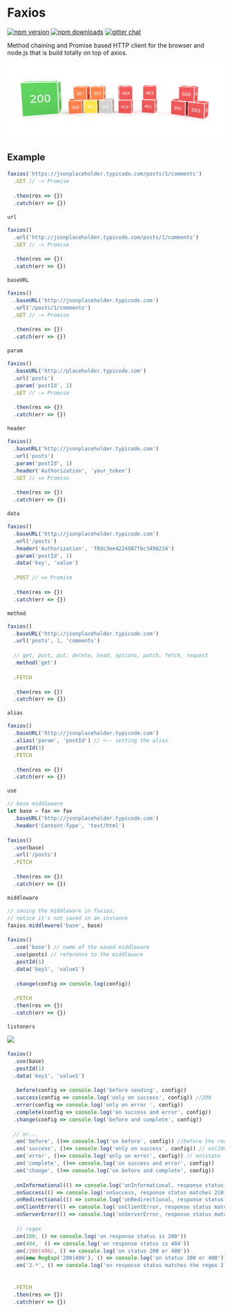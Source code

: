# Faxios

[![npm version](https://img.shields.io/npm/v/faxios.svg?style=flat-square)](https://www.npmjs.org/package/faxios)
[![npm downloads](https://img.shields.io/npm/dm/faxios.svg?style=flat-square)](http://npm-stat.com/charts.html?package=faxios)
[![gitter chat](https://img.shields.io/gitter/room/mzabriskie/faxios.svg?style=flat-square)](https://gitter.im/lsabbagh/faxios)

Method chaining and Promise based HTTP client for the browser and node.js that is build totally on top of axios.

![Drag Racing](https://github.com/lsabbagh/faxios/blob/master/docs/images/http-statuses-boxes.jpg?raw=true)


## Example

```js
faxios('https://jsonplaceholder.typicode.com/posts/1/comments')
  .GET // -> Promise

  .then(res => {})
  .catch(err => {})
```

`url`

```js
faxios()
  .url('http://jsonplaceholder.typicode.com/posts/1/comments')
  .GET // -> Promise

  .then(res => {})
  .catch(err => {})
```


`baseURL`

```js
faxios()
  .baseURL('http://jsonplaceholder.typicode.com')
  .url('/posts/1/comments')
  .GET // -> Promise

  .then(res => {})
  .catch(err => {})
```




`param`

```js
faxios()
  .baseURL('http://placeholder.typicode.com')
  .url('posts')
  .param('postId', 1)
  .GET // -> Promise

  .then(res => {})
  .catch(err => {})
```

`header`

```js
faxios()
  .baseURL('http://jsonplaceholder.typicode.com')
  .url('posts')
  .param('postId', 1)
  .header('Authorization', 'your_token')
  .GET // => Promise

  .then(res => {})
  .catch(err => {})
```



`data`

```js
faxios()
  .baseURL('http://jsonplaceholder.typicode.com')
  .url('/posts')
  .header('Authorization', 'f8dc3ee4224987fbc3498234')
  .param('postId', 1)
  .data('key', 'value')

  .POST // => Promise

  .then(res => {})
  .catch(err => {})
```

`method`

```js
faxios()
  .baseURL('http://jsonplaceholder.typicode.com')
  .url('posts', 1, 'comments')

  // get, post, put, delete, head, options, patch, fetch, request
  .method('get')

  .FETCH

  .then(res => {})
  .catch(err => {})
```

`alias`

```js
faxios()
  .baseURL('http://jsonplaceholder.typicode.com')
  .alias('param', 'postId') // <-- setting the alias
  .postId(1)
  .FETCH

  .then(res => {})
  .catch(err => {})
```

`use`

```js
// base middleware
let base = fax => fax
  .baseURL('http://jsonplaceholder.typicode.com')
  .header('Content-Type', 'text/html')

faxios()
  .use(base)
  .url('/posts')
  .FETCH

  .then(res => {})
  .catch(err => {})
```

`middleware`

```js
// saving the middleware in faxios,
// notice it's not saved in an instance
faxios.middleware('base', base)

faxios()
  .use('base') // name of the saved middleware
  .use(posts) // reference to the middleware
  .postId(1)
  .data('key1', 'value1')

  .change(config => console.log(config))

  .FETCH
  .then(res => {})
  .catch(err => {})
```


`listeners`

![](https://github.com/lsabbagh/faxios/blob/master/docs/images/1.jpeg?raw=true)

```js
faxios()
  .use(base)
  .postId(1)
  .data('key1', 'value1')

  .before(config => console.log('before sending', config))
  .success(config => console.log('only on success', config)) //200
  .error(config => console.log('only on error ', config))
  .complete(config => console.log('on success and error', config))
  .change(config => console.log('before and complete', config))

  // or...
  .on('before', ()=> console.log('on before', config)) //before the reques
  .on('success', ()=> console.log('only on success', config)) // on(200, ...)
  .on('error', ()=> console.log('only on error', config)) // on(state != 200, ...)
  .on('complete', ()=> console.log('on success and error', config))
  .on('change', ()=> console.log('on before and complete', config))

  .onInformational(() => console.log('onInformational, response status matches 1[0-9][0-9]'))
  .onSuccess(() => console.log('onSuccess, response status matches 2[0-9][0-9]'))
  .onRedirectional(() => console.log('onRedirectional, response status matches 5[0-9][0-9]'))
  .onClientError(() => console.log('onClientError, response status matches 4[0-9][0-9]'))
  .onServerError(() => console.log('onServerError, response status matches 5[0-9][0-9]'))

   // regex
  .on(200, () => console.log('on response status is 200'))
  .on(404,  () => console.log('on response status is 404'))
  .on(/200|400/, () => console.log('on status 200 or 400'))
  .on(new RegExp('200|400'), () => console.log('on status 200 or 400'))
  .on('2.*', () => console.log('on response status matches the regex 2.*'))


  .FETCH
  .then(res => {})
  .catch(err => {})
```
